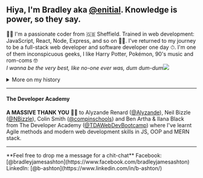 ## Hiya, I'm Bradley aka [@enitial](https://github.com/enitial). Knowledge is power, so they say.
👋🏼 I'm a passionate coder from 🇬🇧 Sheffield. Trained in web development: JavaScript, React, Node, Express, and so on 💪🏼. I've returned to my journey to be a full-stack web developer and software developer one day ⏱. I'm one of them inconspicuous geeks, I like Harry Potter, Pokémon, 90's music and rom-coms 🤓   
*I wanna be the very best, like no-one ever was, dum dum-dum*<img src="https://github.com/clessg/pokesprite/blob/master/icons/pokeball/poke.png"/>  
<details closed>
<summary>More on my history</summary>
<br>
  From school I had a thirst for knowledge in technology. Despite only a brief stint on a computer hardware course at Bury College i would later find mentorship and teaching from a close friend in Tony Higham. Tony taught me the fundamentals in Visual Basic 6 and in an era of Yahoo! chat rooms and MSN Messenger i would program social tools.  
<br/><br/>
  In 2004 I did a little web design training using Macromedia (Adobe CC *it's called these days* 🙄 ) learning HTML & CSS. My web design teacher Dave Jones (Pride Media, Middleton) introduced me to performing as a DJ and how to use Cool Edit Pro 2 (*another Adobe product now* called Adobe Audition) and my life as a mashup artist and DJ began. Shortly after I created a community board using vBulletin software dedicated to music artists - LiteRECORDS (est 2010). Skip a decade or so and I wanted to return to coding so we're up-to-speed.
</details>
<hr>

#### The Developer Academy
**A MASSIVE THANK YOU** 🙏🏼 to Alyzande Renard ([@Alyzande](https://github.com/Alyzande)), Neil Bizzle ([@NBizzle](https://github.com/NBizzell)), Colin Smith ([@compinschools](https://github.com/compinschools)) and Ben Artha & Ilana Black from The Developer Academy ([@TDAWebDevBootcamp](https://github.com/TDAWebDevBootcamp)) where I've learnt Agile methods and modern web development skills in JS, OOP and MERN stack.
<hr>
**Feel free to drop me a message for a chit-chat**    
Facebook: [@bradleyjamesashton](https://www.facebook.com/bradleyjamesashton) LinkedIn: [@b-ashton](https://www.linkedin.com/in/b-ashton/)
